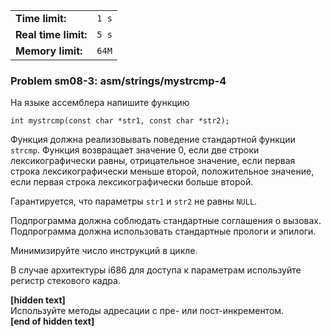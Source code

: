 |                      |       |
|----------------------|-------|
| **Time limit:**      | `1 s` |
| **Real time limit:** | `5 s` |
| **Memory limit:**    | `64M` |


### Problem sm08-3: asm/strings/mystrcmp-4

На языке ассемблера напишите функцию

    
    
    int mystrcmp(const char *str1, const char *str2);

Функция должна реализовывать поведение стандартной функции
`strcmp`. Функция возвращает значение 0, если две строки
лексикографически равны, отрицательное значение, если первая
строка лексикографически меньше второй, положительное значение,
если первая строка лексикографически больше второй.

Гарантируется, что параметры `str1` и `str2` не равны `NULL`.

Подпрограмма должна соблюдать стандартные соглашения о вызовах.
Подпрограмма должна использовать стандартные прологи и эпилоги.

Минимизируйте число инструкций в цикле.

В случае архитектуры i686 для доступа к параметрам используйте
регистр стекового кадра.

**[hidden text]**  
Используйте методы адресации с пре- или пост-инкрементом.  
**[end of hidden text]**

